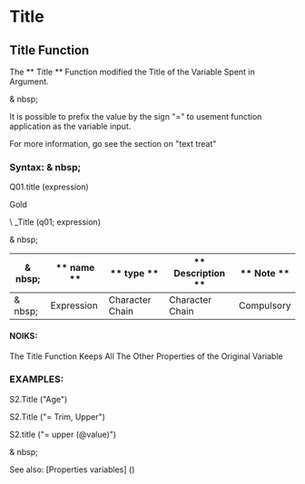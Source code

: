 # Title

## Title Function

The ** Title ** Function modified the Title of the Variable Spent in Argument.

& nbsp;

It is possible to prefix the value by the sign "=" to usement function application as the variable input.

For more information, go see the section on "text treat"

### Syntax: & nbsp;

Q01.title (expression)

Gold

\ _Title (q01; expression)

& nbsp;

| & nbsp; | ** name ** | ** type ** | ** Description ** | ** Note ** |
| --- | --- | --- | --- | --- |
| & nbsp; | Expression | Character Chain | Character Chain | Compulsory |

#### NOIKS:

The Title Function Keeps All The Other Properties of the Original Variable

### EXAMPLES:

S2.Title ("Age")

S2.Title ("= Trim, Upper")

S2.title ("= upper (@value)")

& nbsp;

See also: [Properties variables] (<modify Proproprietesdesvariable.md>)